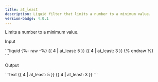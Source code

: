 ```yaml
---
title: at_least
description: Liquid filter that limits a number to a minimum value.
version-badge: 4.0.1
---
```


Limits a number to a minimum value.

<p class="code-label">Input</p>
```liquid
{%- raw -%}
{{ 4 | at_least: 5 }}
{{ 4 | at_least: 3 }}
{% endraw %}
```

<p class="code-label">Output</p>
```text
{{ 4 | at_least: 5 }}
{{ 4 | at_least: 3 }}
```
